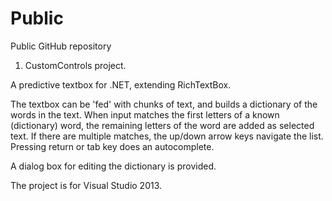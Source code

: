 Public
======

Public GitHub repository

1) CustomControls project.

A predictive textbox for .NET, extending RichTextBox.

The textbox can be 'fed' with chunks of text, and builds a dictionary of the words in the text. When input matches the
first letters of a known (dictionary) word, the remaining letters of the word are added as selected text. If there are 
multiple matches, the up/down arrow keys navigate the list. Pressing return or tab key does an autocomplete.  

A dialog box for editing the dictionary is provided. 

The project is for Visual Studio 2013.
